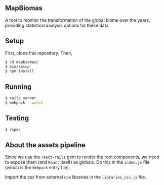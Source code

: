 ## MapBiomas

A tool to monitor the transformation of the global biome over the years, providing statistical analysis options for these data


## Setup

First, clone this repository. Then,

```sh
$ cd mapbiomas/
$ bin/setup
$ npm install
```

## Running

```sh
$ rails server
$ webpack --watch
```

## Testing
```sh
$ rspec
```

## About the assets pipeline
Since we use the `react-rails` gem to render the root components, we need to expose them (and `React` itself) as globals. Do this in the `index.js` file (which is the `Webpack` entry file).

Import the css from external `npm` libraries in the `libraries_css.js` file.
